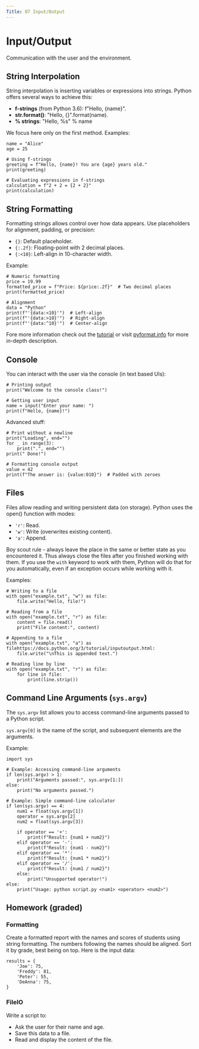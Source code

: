 ```yaml
---
Title: 07 Input/Output
---
```


# Input/Output

Communication with the user and the environment.

## String Interpolation
String interpolation is inserting variables or expressions into strings.  Python offers several ways to achieve this:
* **f-strings** (from Python 3.6): f"Hello, {name}".
* **str.format()**: "Hello, {}".format(name).
* **% strings**: "Hello, %s" % name

We focus here only on the first method. Examples:

```
name = "Alice"
age = 25

# Using f-strings
greeting = f"Hello, {name}! You are {age} years old."
print(greeting)

# Evaluating expressions in f-strings
calculation = f"2 + 2 = {2 + 2}"
print(calculation)

```

## String Formatting

Formatting strings allows control over how data appears.
Use placeholders for alignment, padding, or precision:

* `{}`: Default placeholder.
* `{:.2f}`: Floating-point with 2 decimal places.
* `{:<10}`: Left-align in 10-character width.

Example:

```
# Numeric formatting
price = 19.99
formatted_price = f"Price: ${price:.2f}"  # Two decimal places
print(formatted_price)

# Alignment
data = "Python"
print(f"'{data:<10}'")  # Left-align
print(f"'{data:>10}'")  # Right-align
print(f"'{data:^10}'")  # Center-align
```

Fore more information check out the [tutorial](https://docs.python.org/3/tutorial/inputoutput.html) or visit [pyformat.info](https://pyformat.info/) for more in-depth description.

## Console
You can interact with the user via the console (in text based UIs):

```
# Printing output
print("Welcome to the console class!")

# Getting user input
name = input("Enter your name: ")
print(f"Hello, {name}!")
```

Advanced stuff:

```
# Print without a newline
print("Loading", end="")
for _ in range(3):
    print(".", end="")
print(" Done!")

# Formatting console output
value = 42
print(f"The answer is: {value:010}")  # Padded with zeroes
```

## Files

Files allow reading and writing persistent data (on storage).  Python uses the open() function with modes:

* `'r'`: Read.
* `'w'`: Write (overwrites existing content).
* `'a'`: Append.

Boy scout rule - always leave the place in the same or better state as you encountered it. Thus always close the files after you finished working with them. If you use the `with` keyword to work with them, Python will do that for you automatically, even if an exception occurs while working with it.

Examples:

```
# Writing to a file
with open("example.txt", "w") as file:
    file.write("Hello, file!")

# Reading from a file
with open("example.txt", "r") as file:
    content = file.read()
    print("File content:", content)

# Appending to a file
with open("example.txt", "a") as filehttps://docs.python.org/3/tutorial/inputoutput.html:
    file.write("\nThis is appended text.")

# Reading line by line
with open("example.txt", "r") as file:
    for line in file:
        print(line.strip())
```

## Command Line Arguments (`sys.argv`)
The `sys.argv` list allows you to access command-line arguments passed to a Python script.

`sys.argv[0]` is the name of the script, and subsequent elements are the arguments.

Example:

```
import sys

# Example: Accessing command-line arguments
if len(sys.argv) > 1:
    print("Arguments passed:", sys.argv[1:])
else:
    print("No arguments passed.")

# Example: Simple command-line calculator
if len(sys.argv) == 4:
    num1 = float(sys.argv[1])
    operator = sys.argv[2]
    num2 = float(sys.argv[3])

    if operator == '+':
        print(f"Result: {num1 + num2}")
    elif operator == '-':
        print(f"Result: {num1 - num2}")
    elif operator == '*':
        print(f"Result: {num1 * num2}")
    elif operator == '/':
        print(f"Result: {num1 / num2}")
    else:
        print("Unsupported operator!")
else:
    print("Usage: python script.py <num1> <operator> <num2>")
```

## Homework (graded)

### Formatting
Create a formatted report with the names and scores of students using string formatting. The numbers following the names should be aligned. Sort it by grade, best being on top. Here is the input data:

```
results = {
    'Joe': 75,
    'Freddy': 81,
    'Peter': 55,
    'DeAnna': 75,
}
```

### FileIO

Write a script to:
* Ask the user for their name and age.
* Save this data to a file.
* Read and display the content of the file.